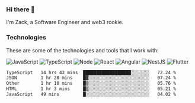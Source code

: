 ### Hi there 👋
I'm Zack, a Software Engineer and web3 rookie.

### Technologies
These are some of the technologies and tools that I work with:

![JavaScript](https://img.shields.io/badge/JavaScript-323330.svg?logo=javascript&logoColor=F7DF1E) 
![TypeScript](https://img.shields.io/badge/TypeScript-007ACC.svg?logo=typescript&logoColor=white) 
![Node](https://img.shields.io/badge/Node.js-43853D.svg?logo=node.js&logoColor=white)
![React](https://img.shields.io/badge/React-20232a.svg?logo=react&logoColor=61DAFB) 
![Angular](https://img.shields.io/badge/Angular-E23237.svg?logo=angularjs&logoColor=white)
![NestJS](https://img.shields.io/badge/NestJS-E0234E?logo=nestjs&logoColor=white)
![Flutter](https://img.shields.io/badge/Flutter-02569B.svg?logo=flutter&logoColor=white)

<!--START_SECTION:waka-->

```txt
TypeScript   14 hrs 43 mins  ██████████████████░░░░░░░   72.24 %
JSON         1 hr 28 mins    █▓░░░░░░░░░░░░░░░░░░░░░░░   07.24 %
Other        1 hr 10 mins    █▒░░░░░░░░░░░░░░░░░░░░░░░   05.76 %
HTML         1 hr 3 mins     █▒░░░░░░░░░░░░░░░░░░░░░░░   05.21 %
JavaScript   49 mins         █░░░░░░░░░░░░░░░░░░░░░░░░   04.02 %
```

<!--END_SECTION:waka-->
